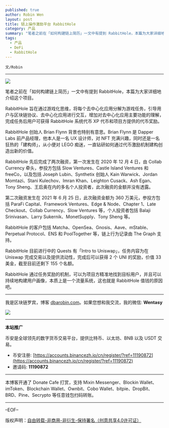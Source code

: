 ```yaml
---
published: true
author: Robin Wen
layout: post
title: 链上操作激励平台 RabbitHole
category: 产品
summary: "笔者之前在「如何构建链上简历」一文中有提到 RabbitHole，本篇为大家详细地介绍这个项目。RabbitHole 旨在通过游戏化思维，将每个去中心化应用分解为游戏任务，引导用户与区块链协议、去中心化应用进行交互，增加对去中心化应用主要功能的理解，完成任务后用户可获得 RabbitHole 系统代币 XP 代币和项目方提供的代币奖励。RabbitHole 通过任务奖励的机制，可以为项目方精准地找到目标用户，并且可以持续地构建用户画像，本质上是一个流量系统，这也就是 RabbitHole 值钱的原因吧。"
tags:
  - 产品
  - DeFi
  - RabbitHole
---
```


`文/Robin`

***

![](https://cdn.dbarobin.com/e7g1lii.png)

笔者之前在「如何构建链上简历」一文中有提到 RabbitHole，本篇为大家详细地介绍这个项目。

RabbitHole 旨在通过游戏化思维，将每个去中心化应用分解为游戏任务，引导用户与区块链协议、去中心化应用进行交互，增加对去中心化应用主要功能的理解，完成任务后用户可获得 RabbitHole 系统代币 XP 代币和项目方提供的代币奖励。

RabbitHole 创始人 Brian Flynn 背景也特别有意思。Brian Flynn 是 Dapper Labs 前产品经理，他本人是一名 UX 设计师，对 NFT 充满兴趣，同时还是一名狂热的「建构师」，从小便对 LEGO 痴迷，一直钻研如何通过代币激励机制建构创造出新的价值。

RabbitHole 先后完成了两次融资，第一次发生在 2020 年 12 月 4 日，由 Collab Currency 牵头，参投方包括 Slow Ventures、Castle Island Ventures 和 freeCo，以及包括 Joseph Lubin、Synthetix 创始人 Kain Warwick、Jordan Momtazi、Stani Kulechov、Imran Khan、Leighton Cusack、Ash Egan、Tony Sheng、王启奥在内的多名个人投资者，此次融资的金额并没有透露。

第二次融资发生在 2021 年 6 月 25 日，此次融资金额为 360 万美元，参投方包括 ParaFi Capital、Framework Ventures、Edge & Node、Chapter 1、Late Checkout、Collab Currency、Slow Ventures 等，个人投资者包括 Balaji Srinivasan、Larry Sukernik、MonetSupply、Tony Sheng 等。

RabbitHole 的客户包括 Matcha、OpenSea、Gnosis、Aave、mStable、Perpetual Protocol、ENS 和 PoolTogether 等，链上行为记录由 The Graph 支持。

RabbitHole 目前进行中的 Quests 有「Intro to Uniswap」，任务内容为在 Uniswap 完成交易以及提供流动性，完成后可以获得 2 个 UNI 的奖励，价值 33 美金，截至目前还剩下 155 个名额。

RabbitHole 通过任务奖励的机制，可以为项目方精准地找到目标用户，并且可以持续地构建用户画像，本质上是一个流量系统，这也就是 RabbitHole 值钱的原因吧。

***

我是区块链罗宾，博客 [dbarobin.com](https://dbarobin.com/)。如果您想和我交流，我的微信: **Wentasy**

![](https://cdn.dbarobin.com/v4yywe2.png)

***

**本站推广**

币安是全球领先的数字货币交易平台，提供比特币、以太坊、BNB 以及 USDT 交易。

* 币安注册: [https://accounts.binancezh.io/cn/register/?ref=11190872](https://accounts.binancezh.io/cn/register/?ref=11190872)
* 邀请码: **11190872**

***

本博客开通了 Donate Cafe 打赏，支持 Mixin Messenger、Blockin Wallet、imToken、Blockchain Wallet、Ownbit、Cobo Wallet、bitpie、DropBit、BRD、Pine、Secrypto 等任意钱包扫码转账。

<center>
    <div class="--donate-button"
         data-button-id="f8b9df0d-af9a-460d-8258-d3f435445075"
    ></div>
</center>

***

–EOF–

版权声明：[自由转载-非商用-非衍生-保持署名（创意共享4.0许可证）](http://creativecommons.org/licenses/by-nc-nd/4.0/deed.zh)
